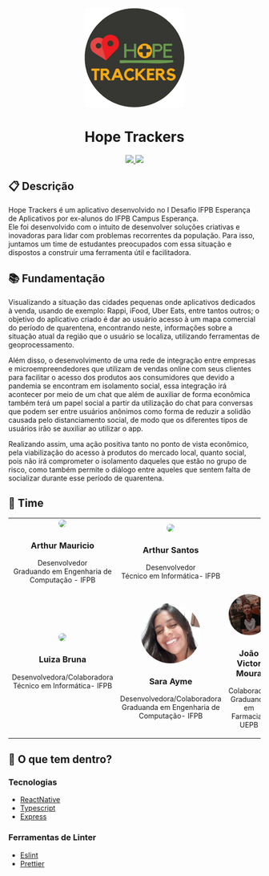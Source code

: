 <p align="center">
  <img alt="Icon" src="./assets/logo.png" width="200"/>
</p>
<h1 align="center">
  Hope Trackers
</h1>

<p align="center">
  <a href="https://github.com/arthur-mts/Hope-Trackers/graphs/contributors" alt="Maintenance">
    <img src="https://img.shields.io/badge/Maintained%3F-yes-green.svg" />
  </a>
   <a href="./LICENSE" alt="License: MIT">
    <img src="https://img.shields.io/badge/License-MIT-blue.svg" />
  </a>
 </p>

## :clipboard: Descrição
Hope Trackers é um aplicativo desenvolvido no I Desafio IFPB Esperança de Aplicativos por ex-alunos do IFPB Campus Esperança.  
Ele foi desenvolvido com o intuito de desenvolver soluções criativas e inovadoras para lidar com problemas recorrentes da população. Para isso, juntamos um time de estudantes preocupados com essa situação e dispostos a construir uma ferramenta útil e facilitadora.

## :books: Fundamentação
Visualizando a situação das cidades pequenas onde aplicativos dedicados à venda, usando de exemplo: Rappi, iFood, Uber Eats, entre tantos outros; o objetivo do aplicativo criado é dar ao usuário acesso à um mapa comercial do período de quarentena, encontrando neste, informações sobre a situação atual da região que o usuário se localiza, utilizando ferramentas de geoprocessamento.    

Além disso, o desenvolvimento de uma rede de integração entre empresas e microempreendedores que utilizam de vendas online com seus clientes para facilitar o acesso dos produtos aos consumidores que devido a pandemia se encontram em  isolamento social, essa integração irá acontecer por meio de um chat que além de auxiliar de forma econômica também terá um papel social a partir da utilização do chat para conversas que podem ser entre usuários anônimos como forma de reduzir a solidão causada pelo distanciamento social, de modo que os diferentes tipos de usuários irão se auxiliar ao utilizar o app.  

Realizando assim, uma ação positiva tanto no ponto de vista econômico, pela viabilização do acesso à produtos do mercado local, quanto social, pois não irá comprometer o isolamento daqueles que estão no grupo de risco, como também permite o diálogo entre aqueles que sentem falta de socializar durante esse período de quarentena.


## :construction_worker: Time
<table style="width:100%">

  <tr>
    <td align="center"><a href="http://github.com/arthur-mts"><img src="https://avatars1.githubusercontent.com/u/29128672?s=460&u=35713cf65a1aa46523da85dafc78ac42dba8f5d4&v=4" height="auto" width="120" style="border-radius:50%"></a>
<h3>Arthur Mauricio</h3>
<p>Desenvolvedor<br>Graduando em   
Engenharia de Computação - IFPB</p></td>

<td align="center"><a href="http://github.com/jarthursantos"><img src="https://avatars2.githubusercontent.com/u/54647381?s=460&u=62b7f59c18addb302613048812e6136f97731614&v=4" height="auto" width="120" style="border-radius:50%"></a>
<h3>Arthur Santos</h3>
<p>Desenvolvedor<br>Técnico em Informática- IFPB</p></td>




  </tr>
  <tr>
  <td align="center"><a href="https://github.com/Brunalu28"><img src="https://avatars1.githubusercontent.com/u/44930475?s=460&u=3da35b4ad73aca9314586252a209e27fc0976ca9&v=4" height="auto" width="120" style="border-radius:50%"></a>
<h3>Luiza Bruna</h3>
<p>Desenvolvedora/Colaboradora<br>Técnico em Informática- IFPB</p></td>
  <td align="center"><a href=""><img src="./assets/sara.jpeg" height="auto" width="120" style="border-radius:50%"></a>
<h3>Sara Ayme</h3>
<p>Desenvolvedora/Colaboradora<br>Graduanda em   
Engenharia de Computação- IFPB</p></td>

<td align="center"><a href=""><img src="./assets/victor.jpg" height="auto" width="120" style="border-radius:50%"></a>
<h3>João Victor Moura</h3>
<p>Colaborador<br>Graduando em   
Farmacia- UEPB</p></td>
  </tr>
</table>

## 🧐 O que tem dentro?

### Tecnologias
- [ReactNative](https://reactjs.org/)
- [Typescript](https://www.typescriptlang.org)
- [Express](https://expressjs.com/pt-br/)

### Ferramentas de Linter
- [Eslint](https://eslint.org/)
- [Prettier](https://prettier.io/)

